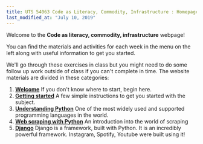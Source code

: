 ```yaml
---
title: UTS 54063 Code as Literacy, Commodity, Infrastructure : Homepage
last_modified_at: "July 10, 2019"
---
```


Welcome to the **Code as literacy, commodity, infrastructure** webpage!

You can find the materials and activities for each week in the menu on the left along with useful information to get you started. 

We'll go through these exercises in class but you might need to do some follow up work outside of class if you can't complete in time. The website materials are divided in these categories:

1. **[Welcome](/site/welcome)** If you don't know where to start, begin here. 
2. **[Getting started](/site/getting-started)** A few simple instructions to get you started with the subject.
3. **[Understanding Python](/site/understanding-python)** One of the most widely used and supported programming languages in the world.
4. **[Web scraping with Python](/site/web-scraping-with-python)** An introduction into the world of scraping
5. **[Django](/site/django)** Django is a framework, built with Python. It is an incredibly powerful framework.  Instagram, Spotify, Youtube were built using it!
